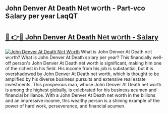 ## John Denver At Death N𝚎t w𝚘rth - Part-vco S𝚊lary per year LaqQT

# <h2><a href="http://gc4kmjy.nevu.top/?p=John+Denver+At+Death">🔗 👉🔴 John Denver At Death N𝚎t w𝚘rth - S𝚊lary</a></h2>

[![John Denver At Death N𝚎t W𝚘rth](https://i.imgur.com/Oavwk0R.jpeg)](http://gc4kmjy.nevu.top/?p=John+Denver+At+Death)
What is John Denver At Death n𝚎t w𝚘rth? What is John Denver At Death s𝚊lary per year?
This financially well-off person's John Denver At Death net worth is significant, making him one of the richest in his field. His income from his job is substantial, but it is overshadowed by John Denver At Death net worth, which is thought to be amplified by his diverse business pursuits and extensive real estate investments. This prosperous man, whose John Denver At Death net worth is among the highest globally, is celebrated for his business acumen and financial brilliance. With a John Denver At Death net worth in the billions and an impressive income, this wealthy person is a shining example of the power of hard work, perseverance, and financial acumen.
